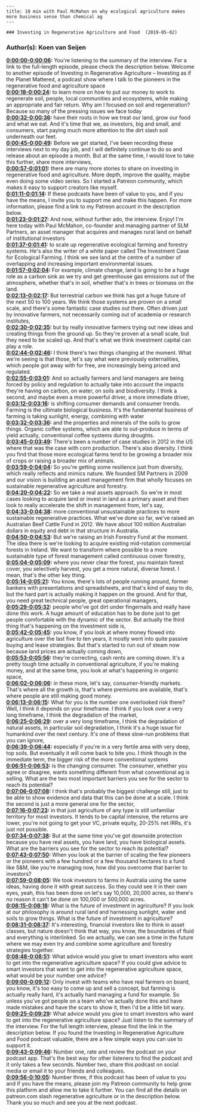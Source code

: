 
    ---
    title: 10 min with Paul McMahon on why ecological agriculture makes more business sense than chemical ag
    ---

    ### Investing in Regenerative Agriculture and Food  (2019-05-02)  
### Author(s): Koen van Seijen  

**[0:00:00-0:00:06](https://investinginregenerativeagriculture.com/2016/12/26/paul-mcmahon/#t=0:00:00):**  You're listening to the summary of the interview. For a link to the full-length episode, please check the description below.  Welcome to another episode of Investing in Regenerative Agriculture – Investing as if the Planet Mattered,  a podcast show where I talk to the pioneers in the regenerative food and agriculture space  
**[0:00:18-0:00:24](https://investinginregenerativeagriculture.com/2016/12/26/paul-mcmahon/#t=0:00:18):**  to learn more on how to put our money to work to regenerate soil, people, local communities and ecosystems,  while making an appropriate and fair return.  Why am I focused on soil and regeneration? Because so many of the pressing issues we face today  
**[0:00:32-0:00:36](https://investinginregenerativeagriculture.com/2016/12/26/paul-mcmahon/#t=0:00:32):**  have their roots in how we treat our land, grow our food and what we eat.  And it's time that we, as investors, big and small, and consumers,  start paying much more attention to the dirt slash soil underneath our feet.  
**[0:00:45-0:00:49](https://investinginregenerativeagriculture.com/2016/12/26/paul-mcmahon/#t=0:00:45):**  Before we get started, I've been recording these interviews next to my day job,  and I will definitely continue to do so and release about an episode a month.  But at the same time, I would love to take this further, share more interviews,  
**[0:00:57-0:01:01](https://investinginregenerativeagriculture.com/2016/12/26/paul-mcmahon/#t=0:00:57):**  there are many more stories to share on investing in regenerative food and agriculture.  More depth, improve the quality, maybe even doing some video series.  So I started a Patreon community, which makes it easy to support creators like myself.  
**[0:01:11-0:01:14](https://investinginregenerativeagriculture.com/2016/12/26/paul-mcmahon/#t=0:01:11):**  If these podcasts have been of value to you, and if you have the means,  I invite you to support me and make this happen.  For more information, please find a link to my Patreon account in the description below.  
**[0:01:23-0:01:27](https://investinginregenerativeagriculture.com/2016/12/26/paul-mcmahon/#t=0:01:23):**  And now, without further ado, the interview. Enjoy!  I'm here today with Paul McMahon, co-founder and managing partner of SLM Partners,  an asset manager that acquires and manages rural land on behalf of institutional investors  
**[0:01:37-0:01:41](https://investinginregenerativeagriculture.com/2016/12/26/paul-mcmahon/#t=0:01:37):**  to scale up regenerative ecological farming and forestry systems.  He's also the writer of a white paper called The Investment Case for Ecological Farming.  I think we see land at the centre of a number of overlapping and increasing important environmental issues.  
**[0:01:57-0:02:04](https://investinginregenerativeagriculture.com/2016/12/26/paul-mcmahon/#t=0:01:57):**  For example, climate change, land is going to be a huge role as a carbon sink  as we try and get greenhouse gas emissions out of the atmosphere,  whether that's in soil, whether that's in trees or biomass on the land.  
**[0:02:13-0:02:17](https://investinginregenerativeagriculture.com/2016/12/26/paul-mcmahon/#t=0:02:13):**  But terrestrial carbon we think has got a huge future of the next 50 to 100 years.  We think those systems are proven on a small scale, and there's some fantastic case studies out there.  Often driven just by innovative farmers, not necessarily coming out of academia or research institutes,  
**[0:02:30-0:02:35](https://investinginregenerativeagriculture.com/2016/12/26/paul-mcmahon/#t=0:02:30):**  but by really innovative farmers trying out new ideas and creating things from the ground up.  So they're proven at a small scale, but they need to be scaled up.  And that's what we think investment capital can play a role.  
**[0:02:44-0:02:46](https://investinginregenerativeagriculture.com/2016/12/26/paul-mcmahon/#t=0:02:44):**  I think there's two things changing at the moment.  What we're seeing is that those, let's say what were previously externalities,  which people got away with for free, are increasingly being priced and regulated.  
**[0:02:55-0:03:01](https://investinginregenerativeagriculture.com/2016/12/26/paul-mcmahon/#t=0:02:55):**  And so actually farmers and land managers are being forced by policy and regulation  to actually take into account the impacts they're having on carbon, on water, on soils and biodiversity.  I think a second, and maybe even a more powerful driver, a more immediate driver,  
**[0:03:12-0:03:16](https://investinginregenerativeagriculture.com/2016/12/26/paul-mcmahon/#t=0:03:12):**  is shifting consumer demands and consumer trends.  Farming is the ultimate biological business.  It's the fundamental business of farming is taking sunlight, energy, combining with water  
**[0:03:32-0:03:36](https://investinginregenerativeagriculture.com/2016/12/26/paul-mcmahon/#t=0:03:32):**  and the properties and minerals of the soils to grow things.  Organic coffee systems, which are able to out-produce in terms of yield actually,  conventional coffee systems during droughts.  
**[0:03:45-0:03:49](https://investinginregenerativeagriculture.com/2016/12/26/paul-mcmahon/#t=0:03:45):**  There's been a number of case studies in 2012 in the US where that was the case with corn production.  There's also diversity. I think you find that those more ecological farms tend to be growing a broader mix of crops  or raising a broader mix of animals.  
**[0:03:59-0:04:04](https://investinginregenerativeagriculture.com/2016/12/26/paul-mcmahon/#t=0:03:59):**  So you're getting some resilience just from diversity, which really reflects and mimics nature.  We founded SM Partners in 2009 and our vision is building an asset management firm  that wholly focuses on sustainable regenerative agriculture and forestry.  
**[0:04:20-0:04:22](https://investinginregenerativeagriculture.com/2016/12/26/paul-mcmahon/#t=0:04:20):**  So we take a real assets approach.  So we're in most cases looking to acquire land or invest in land as a primary asset  and then look to really accelerate the shift in management from, let's say,  
**[0:04:33-0:04:38](https://investinginregenerativeagriculture.com/2016/12/26/paul-mcmahon/#t=0:04:33):**  more conventional unsustainable practices to more sustainable regenerative practices.  What we've done so far, we've raised an Australian Beef Cattle Fund in 2012.  We have about 100 million Australian dollars in equity and debt in that structure in Australia.  
**[0:04:50-0:04:53](https://investinginregenerativeagriculture.com/2016/12/26/paul-mcmahon/#t=0:04:50):**  But we're raising an Irish Forestry Fund at the moment.  The idea there is we're looking to acquire existing mid-rotation commercial forests in Ireland.  We want to transform where possible to a more sustainable type of forest management called continuous cover forestry,  
**[0:05:04-0:05:09](https://investinginregenerativeagriculture.com/2016/12/26/paul-mcmahon/#t=0:05:04):**  where you never clear the forest, you maintain forest cover, you selectively harvest,  you get a more natural, diverse forest.  I mean, that's the other key thing.  
**[0:05:14-0:05:21](https://investinginregenerativeagriculture.com/2016/12/26/paul-mcmahon/#t=0:05:14):**  You know, there's lots of people running around, former bankers with presentations and spreadsheets,  and that's kind of easy to do, but the hard part is actually making it happen on the ground.  And for that, you need great technical people, great operational managers,  
**[0:05:29-0:05:32](https://investinginregenerativeagriculture.com/2016/12/26/paul-mcmahon/#t=0:05:29):**  people who've got dirt under fingernails and really have done this work.  A huge amount of education has to be done just to get people comfortable with the dynamic of the sector.  But actually the third thing that's happening on the investment side is,  
**[0:05:42-0:05:45](https://investinginregenerativeagriculture.com/2016/12/26/paul-mcmahon/#t=0:05:42):**  you know, if you look at where money flowed into agriculture over the last five to ten years,  it mostly went into quite passive buying and lease strategies.  But that's started to run out of steam now because land prices are actually coming down,  
**[0:05:53-0:05:56](https://investinginregenerativeagriculture.com/2016/12/26/paul-mcmahon/#t=0:05:53):**  they're correcting, cash rents are coming down.  It's a pretty tough time actually in conventional agriculture,  if you're making money, and at the same time, you look at what's happening in organic space,  
**[0:06:02-0:06:06](https://investinginregenerativeagriculture.com/2016/12/26/paul-mcmahon/#t=0:06:02):**  in these more, let's say, consumer-friendly markets.  That's where all the growth is, that's where premiums are available,  that's where people are still making good money.  
**[0:06:13-0:06:15](https://investinginregenerativeagriculture.com/2016/12/26/paul-mcmahon/#t=0:06:13):**  What for you is the number one overlooked risk there?  Well, I think it depends on your timeframe.  I think if you look over a very long timeframe, I think the degradation of the market,  
**[0:06:25-0:06:29](https://investinginregenerativeagriculture.com/2016/12/26/paul-mcmahon/#t=0:06:25):**  over a very long timeframe, I think the degradation of natural assets,  in particular soil degradation, I think it's a huge issue for humankind over the next century.  It's one of these slow-run problems that you can ignore,  
**[0:06:39-0:06:44](https://investinginregenerativeagriculture.com/2016/12/26/paul-mcmahon/#t=0:06:39):**  especially if you're in a very fertile area with very deep, top soils.  But eventually it will come back to bite you.  I think though in the immediate term, the bigger risk of the more conventional systems  
**[0:06:51-0:06:53](https://investinginregenerativeagriculture.com/2016/12/26/paul-mcmahon/#t=0:06:51):**  is the changing consumer.  The consumer, whether you agree or disagree, wants something different from what conventional ag is selling.  What are the two most important barriers you see for the sector to reach its potential?  
**[0:07:06-0:07:08](https://investinginregenerativeagriculture.com/2016/12/26/paul-mcmahon/#t=0:07:06):**  I think that's probably the biggest challenge still,  just to be able to show evidence and data that this can be done at a scale.  I think the second is just a more general one for the sector,  
**[0:07:16-0:07:23](https://investinginregenerativeagriculture.com/2016/12/26/paul-mcmahon/#t=0:07:16):**  in that just agriculture of any type is still unfamiliar territory for most investors.  It tends to be capital intensive, the returns are lower,  you're not going to get your VC, private equity, 20-25% net IRRs, it's just not possible.  
**[0:07:34-0:07:38](https://investinginregenerativeagriculture.com/2016/12/26/paul-mcmahon/#t=0:07:34):**  But at the same time you've got downside protection because you have real assets,  you have land, you have biological assets.  What are the barriers you see for the sector to reach its potential?  
**[0:07:43-0:07:50](https://investinginregenerativeagriculture.com/2016/12/26/paul-mcmahon/#t=0:07:43):**  When you look at the barrier of scaling the few pioneers or the pioneers with a few hundred  or a few thousand hectares to a fund like S&M, like you're managing now,  how did you overcome that barrier to investors?  
**[0:07:59-0:08:05](https://investinginregenerativeagriculture.com/2016/12/26/paul-mcmahon/#t=0:07:59):**  We took investors to farms in Australia using the same ideas, having done it with great success.  So they could see it in their own eyes, yeah, this has been done on let's say 10,000, 20,000 acres,  so there's no reason it can't be done on 100,000 or 500,000 acres.  
**[0:08:15-0:08:18](https://investinginregenerativeagriculture.com/2016/12/26/paul-mcmahon/#t=0:08:15):**  What is the future of investment in agriculture?  If you look at our philosophy is around rural land and harnessing sunlight, water and soils to grow things.  What is the future of investment in agriculture?  
**[0:08:31-0:08:37](https://investinginregenerativeagriculture.com/2016/12/26/paul-mcmahon/#t=0:08:31):**  It's interesting, financial investors like to think in asset classes,  but nature doesn't think that way, you know, the boundaries of fluid and everything is interlinked.  So we actually, we can see a time in the future where we may even try and combine some agriculture and forestry strategies together.  
**[0:08:48-0:08:51](https://investinginregenerativeagriculture.com/2016/12/26/paul-mcmahon/#t=0:08:48):**  What advice would you give to smart investors who want to get into the regenerative agriculture space?  If you could give advice to smart investors that want to get into the regenerative agriculture space,  what would be your number one advice?  
**[0:09:00-0:09:12](https://investinginregenerativeagriculture.com/2016/12/26/paul-mcmahon/#t=0:09:00):**  Only invest with teams who have real farmers on board, you know, it's too easy to come up and sell a concept,  but farming is actually really hard, it's actually hard managing a fund for example.  So unless you've got people on a team who've actually done this and have made mistakes and have the scars to show it, then I'd be a little bit wary.  
**[0:09:25-0:09:29](https://investinginregenerativeagriculture.com/2016/12/26/paul-mcmahon/#t=0:09:25):**  What advice would you give to smart investors who want to get into the regenerative agriculture space?  Just listen to the summary of the interview. For the full length interview, please find the link in the description below.  If you found the Investing in Regenerative Agriculture and Food podcast valuable, there are a few simple ways you can use to support it.  
**[0:09:43-0:09:46](https://investinginregenerativeagriculture.com/2016/12/26/paul-mcmahon/#t=0:09:43):**  Number one, rate and review the podcast on your podcast app.  That's the best way for other listeners to find the podcast and it only takes a few seconds.  Number two, share this podcast on social media or email it to your friends and colleagues.  
**[0:09:56-0:10:05](https://investinginregenerativeagriculture.com/2016/12/26/paul-mcmahon/#t=0:09:56):**  Number three, if this podcast has been of value to you and if you have the means, please join my Patreon community to help grow this platform and allow me to take it further.  You can find all the details on patreon.com slash regenerative agriculture or in the description below.  Thank you so much and see you at the next podcast.  